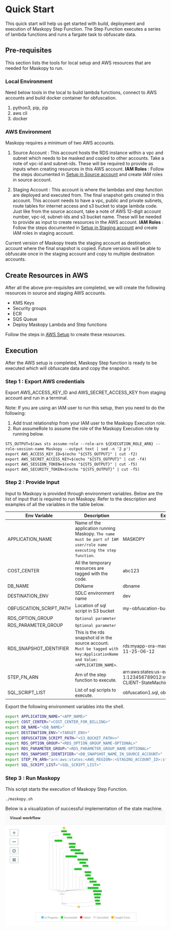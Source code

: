 # Quick Start

This quick start will help us get started with build, deployment and execution of Maskopy Step Function. 
The Step Function executes a series of lambda functions and runs a fargate task to obfuscate data.

## Pre-requisites
This section lists the tools for local setup and AWS resources that are needed for Maskopy to run.
### Local Environment
Need below tools in the local to build lambda functions, connect to AWS accounts and build  docker container for obfuscation.

1. python3, pip, zip
2. aws cli
3. docker
### AWS Environment
Maskopy requires a minimum of two AWS accounts.

1. Source Account : This account hosts the RDS instance within a vpc and subnet which needs to be masked and copied to other accounts. 
Take a note of vpc-id and subnet-ids. These will be required to provide as inputs when creating resources in this AWS account.
**IAM Roles** : Follow the steps documented in [Setup in Source account](iam-roles.md#setup-in-source-account) and create IAM roles in source account.

  
2. Staging Account : This account is where the lambdas and step function are deployed and executed from. 
The final snapshot gets created in this account. This account needs to have a vpc, public and private subnets, route tables for internet access and s3 bucket to stage lambda code. 
Just like from the source account, take a note of AWS 12-digit account number, vpc-id, subnet-ids and s3 bucket name. These will be needed to provide as input to create resources in the AWS account.
**IAM Roles** : Follow the steps documented in [Setup in Staging account](iam-roles.md#setup-in-staging-account) and create IAM roles in staging account.

Current version of Maskopy treats the staging account as destination account where the final snapshot is copied.
Future versions will be able to obfuscate once in the staging account and copy to multiple destination accounts.  

## Create Resources in AWS

After all the above pre-requisites are completed, we will create the following resources in source and staging AWS accounts.

- KMS Keys
- Security groups
- ECR
- SQS Queue
- Deploy Maskopy Lambda and Step functions

Follow the steps in [AWS Setup](aws-setup.md) to create these resources.


## Execution
After the AWS setup is completed, Maskopy Step function is ready to be executed which will obfuscate data and copy the snapshot.

### Step 1 : Export AWS credentials
Export AWS_ACCESS_KEY_ID and AWS_SECRET_ACCESS_KEY from staging account and run in a terminal.

Note:  If you are using an IAM user to run this setup, then you need to do the following:

1. Add trust relationship from your IAM user to the Maskopy Execution role.
2. Run assumeRole to assume the role of the Maskopy Execution role by running below.
```
STS_OUTPUT=$(aws sts assume-role --role-arn ${EXECUTION_ROLE_ARN} --role-session-name Maskopy --output text | sed -n '2 p')
export AWS_ACCESS_KEY_ID=$(echo "${STS_OUTPUT}" | cut -f2)
export AWS_SECRET_ACCESS_KEY=$(echo "${STS_OUTPUT}" | cut -f4)
export AWS_SESSION_TOKEN=$(echo "${STS_OUTPUT}" | cut -f5)
export AWS_SECURITY_TOKEN=$(echo "${STS_OUTPUT}" | cut -f5)
```

### Step 2 : Provide Input
Input to Maskopy is provided through environment variables. Below are the list of input that is required to run Maskopy. Refer to the description and examples of all the variables in the table below.


| Env Variable             | Description                                                                                                                                                                                    | Example                                                   |
|--------------------------|------------------------------------------------------------------------------------------------------------------------------------------------------------------------------------------------|-----------------------------------------------------------|
| APPLICATION_NAME         | Name of the application running Maskopy. `The name must be part of IAM user/role name executing the step function`.                                                                             | MASKOPY                                                   |
| COST_CENTER              | All the temporary resources are tagged with the code.                                                                                                                                          | abc123                                                    |
| DB_NAME                   | DbName                                                                                                                                                                          | dbname                                                       |
| DESTINATION_ENV          | SDLC environment name                                                                                                                                                                          | dev                                                       |
| OBFUSCATION_SCRIPT_PATH  | Location of sql script in S3 bucket                                                                                                                                                          | my-obfuscation-bucket-name/obfuscation                    |
| RDS_OPTION_GROUP         | `Optional parameter`                                                                                                                                                                           |           |
| RDS_PARAMETER_GROUP      | `Optional parameter`                                                                                                                                                                           |           |
| RDS_SNAPSHOT_IDENTIFIER  | This is the rds snapshot id in the source account. `Must be tagged with key:ApplicationName and Value: <APPLICATION_NAME>`.                                                                    | rds:myapp-ora-maskopy-test-1-2019-11-25-06-12             |
| STEP_FN_ARN              | Arn of the step function to execute.                                                                                                                                                           | arn:aws:states:us-east-1:123456789012:stateMachine:MASKOPY-CLIENT-StateMachine              |
| SQL_SCRIPT_LIST              | List of sql scripts to execute.                                                                                                                                                           | obfuscation1.sql, obfuscation2.sql              |

Export the following environment variables into the shell.
```sh
export APPLICATION_NAME="<APP_NAME>"
export COST_CENTER="<COST_CENTER_FOR_BILLING>"
export DB_NAME="<DB_NAME>"
export DESTINATION_ENV="<TARGET_ENV>"
export OBFUSCATION_SCRIPT_PATH="<S3_BUCKET_PATH>>"
export RDS_OPTION_GROUP="<RDS_OPTION_GROUP_NAME-OPTIONAL>"
export RDS_PARAMETER_GROUP="<RDS_PARAMETER_GROUP_NAME-OPTIONAL>"
export RDS_SNAPSHOT_IDENTIFIER="<DB_SNAPSHOT_NAME_IN_SOURCE_ACCOUNT>"
export STEP_FN_ARN="arn:aws:states:<AWS_REGION>:<STAGING_ACCOUNT_ID>:stateMachine:MASKOPY-CLIENT-StateMachine"
export SQL_SCRIPT_LIST="<SQL_SCRIPT_LIST>"
```

### Step 3 : Run Maskopy
This script starts the execution of Maskopy Step Function.

```
./maskopy.sh
```

Below is a visualization of successful implementation of the state machine.
[![Step Function Execution](images/StateMachine.png)](images/StateMachine.png)


